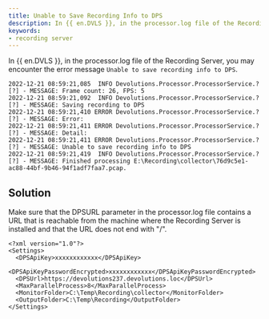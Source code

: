 ```yaml
---
title: Unable to Save Recording Info to DPS
description: In {{ en.DVLS }}, in the processor.log file of the Recording Server, you may encounter the error message "Unable to save recording info to DPS".
keywords:
- recording server
---
```

In {{ en.DVLS }}, in the processor.log file of the Recording Server, you may encounter the error message `Unable to save recording info to DPS`.
```
2022-12-21 08:59:21,085  INFO Devolutions.Processor.ProcessorService.? [?] - MESSAGE: Frame count: 26, FPS: 5
2022-12-21 08:59:21,092  INFO Devolutions.Processor.ProcessorService.? [?] - MESSAGE: Saving recording to DPS
2022-12-21 08:59:21,410 ERROR Devolutions.Processor.ProcessorService.? [?] - MESSAGE: Error: 
2022-12-21 08:59:21,411 ERROR Devolutions.Processor.ProcessorService.? [?] - MESSAGE: Detail: 
2022-12-21 08:59:21,411 ERROR Devolutions.Processor.ProcessorService.? [?] - MESSAGE: Unable to save recording info to DPS
2022-12-21 08:59:21,419  INFO Devolutions.Processor.ProcessorService.? [?] - MESSAGE: Finished processing E:\Recording\collector\76d9c5e1-ac88-44bf-9b46-94f1adf7faa7.pcap.
```

## Solution

Make sure that the DPSURL parameter in the processor.log file contains a URL that is reachable from the machine where the Recording Server is installed and that the URL does not end with "/".
```
<?xml version="1.0"?>
<Settings>
  <DPSApiKey>xxxxxxxxxxxx</DPSApiKey>
  <DPSApiKeyPasswordEncrypted>xxxxxxxxxxxx</DPSApiKeyPasswordEncrypted>
  <DPSUrl>https://devolutions237.devolutions.loc</DPSUrl>
  <MaxParallelProcess>8</MaxParallelProcess>
  <MonitorFolder>C:\Temp\Recording\collector</MonitorFolder>
  <OutputFolder>C:\Temp\Recording</OutputFolder>
</Settings>
```
